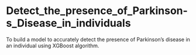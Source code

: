 # Detect_the_presence_of_Parkinson-s_Disease_in_individuals
To build a model to accurately detect the presence of Parkinson’s disease in an individual using XGBoost algorithm.
